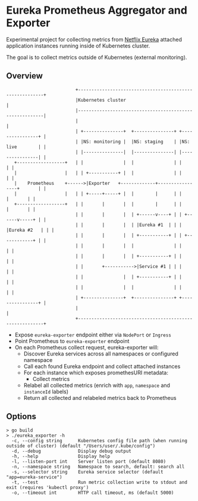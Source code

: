 # Eureka Prometheus Aggregator and Exporter

Experimental project for collecting metrics from 
[Netflix Eureka](https://github.com/Netflix/eureka) attached application instances 
running inside of Kubernetes cluster.

The goal is to collect metrics outside of Kubernetes (external monitoring).

## Overview
```
                          +---------------------------------------------------------+
                          |Kubernetes cluster                                       |
                          |---------------------------------------------------------|
                          |                                                         |
                          | +---------------+  +---------------+ +----------------+ |
                          | |NS: monitoring |  |NS: staging    | |NS: live        | |
                          | |---------------|  |---------------| |----------------| |
   +------------------+   | |               |  |               | |                | |
   |                  |   | | +-----------+ |  |               | |                | |
   |    Prometheus    +------>|Exporter   +-------------+-----------------+       | |
   |                  |   | | +-----+-----+ |  |        |      | |        |       | |
   +------------------+   | |       |       |  |        |      | |        |       | |
                          | |       |       |  | +------v----+ | | +------v-----+ | |
                          | |       |       |  | |Eureka #1  | | | |Eureka #2   | | |
                          | |       |       |  | +-----------+ | | +------------+ | |
                          | |       |       |  |               | |                | |
                          | |       |       |  | +-----------+ | |                | |
                          | |       +----------->|Service #1 | | |                | |
                          | |               |  | +-----------+ | |                | |
                          | |               |  |               | |                | |
                          | +---------------+  +---------------+ +----------------+ |
                          |                                                         |
                          +---------------------------------------------------------+

```

* Expose `eureka-exporter` endpoint either via `NodePort` or `Ingress`
* Point Prometheus to `eureka-exporter` endpoint
* On each Prometheus collect request, eureka-exporter will:
    * Discover Eureka services across all namespaces or configured namespace
    * Call each found Eureka endpoint and collect attached instances
    * For each instance which exposes promethesURI metadata:
        * Collect metrics
    * Relabel all collected metrics (enrich with `app`, `namespace` and `instanceId` labels)
    * Return all collected and relabeled metrics back to Prometheus


## Options

```
> go build
> ./eureka_exporter -h
  -c, --config string      Kubernetes config file path (when running outside of cluster) (default "/Users/user/.kube/config")
  -d, --debug              Display debug output
  -h, --help               Display help
  -l, --listen-port int    Server listen port (default 8080)
  -n, --namespace string   Namespace to search, default: search all
  -s, --selector string    Eureka service selector (default "app=eureka-service")
  -t, --test               Run metric collection write to stdout and exit (requires 'kubectl proxy')
  -o, --timeout int        HTTP call timeout, ms (default 5000)
```

